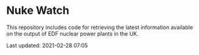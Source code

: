 # Nuke Watch

This repository includes code for retrieving the latest information available on the output of EDF nuclear power plants in the UK.

Last updated: 2021-02-28 07:05